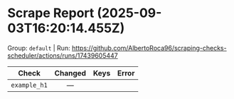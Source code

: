 # Scrape Report (2025-09-03T16:20:14.455Z)

Group: `default`  |  Run: https://github.com/AlbertoRoca96/scraping-checks-scheduler/actions/runs/17439605447

| Check | Changed | Keys | Error |
|---|:---:|:--|:--|
| `example_h1` | — |  |  |
